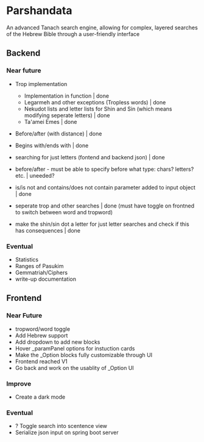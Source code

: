 # Parshandata
An advanced Tanach search engine, allowing for complex, layered searches of the Hebrew Bible through a user-friendly interface

## Backend

### Near future
* Trop implementation 
    *	Implementation in function | done
    *	Legarmeh and other exceptions (Tropless words) | done 
    *	Nekudot lists and letter lists for Shin and Sin (which means modifying seperate letters) | done
    *   Ta'amei Emes | done

* Before/after (with distance) | done
* Begins with/ends with | done
* searching for just letters (fontend and backend json) | done
* before/after - must be able to specify before what type: chars? letters? etc. | uneeded?
* is/is not and contains/does not contain parameter added to input object | done
* seperate trop and other searches | done (must have toggle on frontned to switch between word and tropword)
* make the shin/sin dot a letter for just letter searches and check if this has consequences | done

### Eventual
* Statistics
* Ranges of Pasukim
* Gemmatriah/Ciphers
* write-up documentation

## Frontend

### Near Future
-	tropword/word toggle
-	Add Hebrew support
-	Add dropdown to add new blocks
-	Hover _paramPanel options for instuction cards
-	Make the _Option blocks fully customizable through UI
-	Frontend reached V1
-	Go back and work on the usablity of _Option UI

### Improve
-	Create a dark mode

### Eventual
*	? Toggle search into scentence view
*	Serialize json input on spring boot server